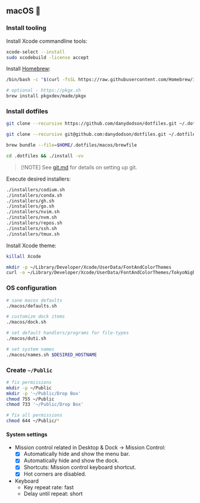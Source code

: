 ## macOS 🍎

### Install tooling

Install Xcode commandline tools:

```bash
xcode-select --install
sudo xcodebuild -license accept
```

Install [Homebrew](https://brew.sh/):

```bash
/bin/bash -c "$(curl -fsSL https://raw.githubusercontent.com/Homebrew/install/HEAD/install.sh)"

# optional - https://pkgx.sh
brew install pkgxdev/made/pkgx
```

### Install dotfiles

```bash
git clone --recursive https://github.com/danydodson/dotfiles.git ~/.dotfiles

git clone --recursive git@github.com:danydodson/dotfiles.git ~/.dotfiles

brew bundle --file=$HOME/.dotfiles/macos/brewfile

cd .dotfiles && ./install -vv
```

> [!NOTE] See [git.md](git.md) for details on setting up git.

Execute desired installers:

```bash
./installers/codium.sh
./installers/conda.sh
./installers/gh.sh
./installers/go.sh
./installers/nvim.sh
./installers/nvm.sh
./installers/repos.sh
./installers/ssh.sh
./installers/tmux.sh
```

Install Xcode theme:

```bash
killall Xcode

mkdir -p ~/Library/Developer/Xcode/UserData/FontAndColorThemes
curl -o ~/Library/Developer/Xcode/UserData/FontAndColorThemes/TokyoNight.xccolortheme https://raw.githubusercontent.com/mesqueeb/TokyoNightXcodeTheme/refs/heads/main/TokyoNight.xccolortheme
```

### OS configuration

```bash
# sane macos defaults
./macos/defaults.sh

# customize dock items
./macos/dock.sh

# set default handlers/programs for file-types
./macos/duti.sh

# set system names
./macos/names.sh $DESIRED_HOSTNAME
```

### Create `~/Public`

```bash
# fix permissions
mkdir -p ~/Public
mkdir -p '~/Public/Drop Box'
chmod 755 ~/Public
chmod 733 '~/Public/Drop Box'

# fix all permissions
chmod 644 ~/Public/*
```

#### System settings

- Mission control related in Desktop & Dock → Mission Control:
  - [x] Automatically hide and show the menu bar.
  - [x] Automatically hide and show the dock.
  - [x] Shortcuts: Mission control keyboard shortcut.
  - [x] Hot corners are disabled.
- Keyboard
  - Key repeat rate: fast
  - Delay until repeat: short
